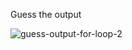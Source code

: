 Guess the output

![guess-output-for-loop-2](https://user-images.githubusercontent.com/55441302/228822826-f83f87d8-0091-4ce9-a385-92e407684df5.png)
